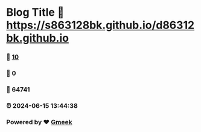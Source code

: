 # Blog Title :link: https://s863128bk.github.io/d86312bk.github.io 
### :page_facing_up: [10](https://s863128bk.github.io/d86312bk.github.io/tag.html) 
### :speech_balloon: 0 
### :hibiscus: 64741 
### :alarm_clock: 2024-06-15 13:44:38 
### Powered by :heart: [Gmeek](https://github.com/Meekdai/Gmeek)
